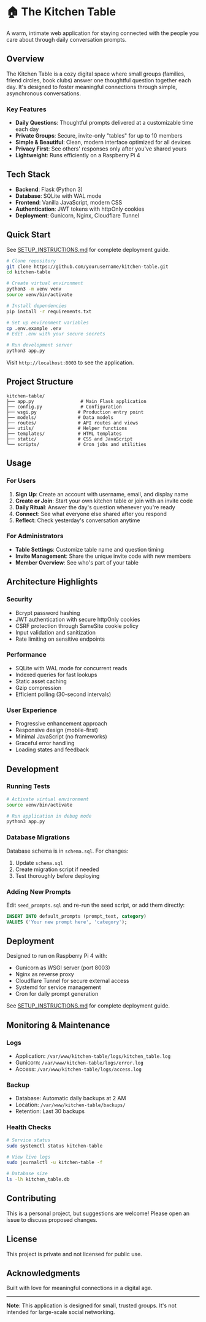 # 🏠 The Kitchen Table

A warm, intimate web application for staying connected with the people you care about through daily conversation prompts.

## Overview

The Kitchen Table is a cozy digital space where small groups (families, friend circles, book clubs) answer one thoughtful question together each day. It's designed to foster meaningful connections through simple, asynchronous conversations.

### Key Features

- **Daily Questions**: Thoughtful prompts delivered at a customizable time each day
- **Private Groups**: Secure, invite-only "tables" for up to 10 members
- **Simple & Beautiful**: Clean, modern interface optimized for all devices
- **Privacy First**: See others' responses only after you've shared yours
- **Lightweight**: Runs efficiently on a Raspberry Pi 4

## Tech Stack

- **Backend**: Flask (Python 3)
- **Database**: SQLite with WAL mode
- **Frontend**: Vanilla JavaScript, modern CSS
- **Authentication**: JWT tokens with httpOnly cookies
- **Deployment**: Gunicorn, Nginx, Cloudflare Tunnel

## Quick Start

See [SETUP_INSTRUCTIONS.md](SETUP_INSTRUCTIONS.md) for complete deployment guide.

```bash
# Clone repository
git clone https://github.com/yourusername/kitchen-table.git
cd kitchen-table

# Create virtual environment
python3 -m venv venv
source venv/bin/activate

# Install dependencies
pip install -r requirements.txt

# Set up environment variables
cp .env.example .env
# Edit .env with your secure secrets

# Run development server
python3 app.py
```

Visit `http://localhost:8003` to see the application.

## Project Structure

```
kitchen-table/
├── app.py                 # Main Flask application
├── config.py              # Configuration
├── wsgi.py               # Production entry point
├── models/               # Data models
├── routes/               # API routes and views
├── utils/                # Helper functions
├── templates/            # HTML templates
├── static/               # CSS and JavaScript
└── scripts/              # Cron jobs and utilities
```

## Usage

### For Users

1. **Sign Up**: Create an account with username, email, and display name
2. **Create or Join**: Start your own kitchen table or join with an invite code
3. **Daily Ritual**: Answer the day's question whenever you're ready
4. **Connect**: See what everyone else shared after you respond
5. **Reflect**: Check yesterday's conversation anytime

### For Administrators

- **Table Settings**: Customize table name and question timing
- **Invite Management**: Share the unique invite code with new members
- **Member Overview**: See who's part of your table

## Architecture Highlights

### Security
- Bcrypt password hashing
- JWT authentication with secure httpOnly cookies
- CSRF protection through SameSite cookie policy
- Input validation and sanitization
- Rate limiting on sensitive endpoints

### Performance
- SQLite with WAL mode for concurrent reads
- Indexed queries for fast lookups
- Static asset caching
- Gzip compression
- Efficient polling (30-second intervals)

### User Experience
- Progressive enhancement approach
- Responsive design (mobile-first)
- Minimal JavaScript (no frameworks)
- Graceful error handling
- Loading states and feedback

## Development

### Running Tests
```bash
# Activate virtual environment
source venv/bin/activate

# Run application in debug mode
python3 app.py
```

### Database Migrations
Database schema is in `schema.sql`. For changes:

1. Update `schema.sql`
2. Create migration script if needed
3. Test thoroughly before deploying

### Adding New Prompts
Edit `seed_prompts.sql` and re-run the seed script, or add them directly:

```sql
INSERT INTO default_prompts (prompt_text, category) 
VALUES ('Your new prompt here', 'category');
```

## Deployment

Designed to run on Raspberry Pi 4 with:
- Gunicorn as WSGI server (port 8003)
- Nginx as reverse proxy
- Cloudflare Tunnel for secure external access
- Systemd for service management
- Cron for daily prompt generation

See [SETUP_INSTRUCTIONS.md](SETUP_INSTRUCTIONS.md) for complete deployment guide.

## Monitoring & Maintenance

### Logs
- Application: `/var/www/kitchen-table/logs/kitchen_table.log`
- Gunicorn: `/var/www/kitchen-table/logs/error.log`
- Access: `/var/www/kitchen-table/logs/access.log`

### Backup
- Database: Automatic daily backups at 2 AM
- Location: `/var/www/kitchen-table/backups/`
- Retention: Last 30 backups

### Health Checks
```bash
# Service status
sudo systemctl status kitchen-table

# View live logs
sudo journalctl -u kitchen-table -f

# Database size
ls -lh kitchen_table.db
```

## Contributing

This is a personal project, but suggestions are welcome! Please open an issue to discuss proposed changes.

## License

This project is private and not licensed for public use.

## Acknowledgments

Built with love for meaningful connections in a digital age.

---

**Note**: This application is designed for small, trusted groups. It's not intended for large-scale social networking.
